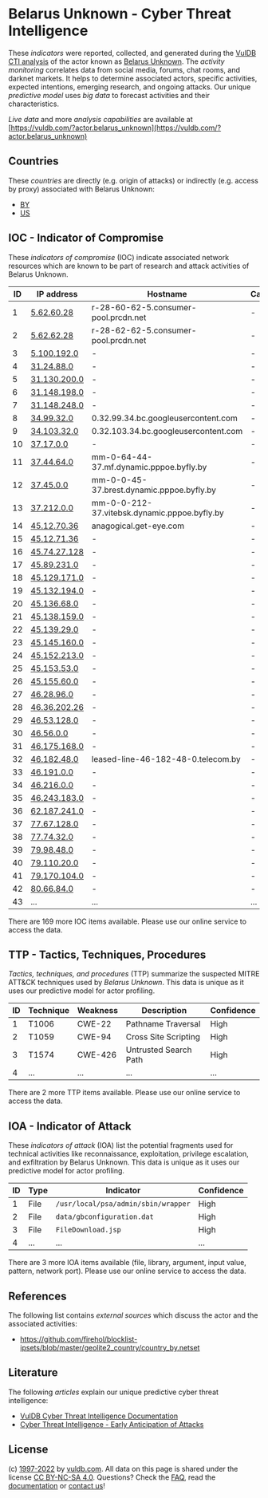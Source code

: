 # Belarus Unknown - Cyber Threat Intelligence

These _indicators_ were reported, collected, and generated during the [VulDB CTI analysis](https://vuldb.com/?kb.cti) of the actor known as [Belarus Unknown](https://vuldb.com/?actor.belarus_unknown). The _activity monitoring_ correlates data from social media, forums, chat rooms, and darknet markets. It helps to determine associated actors, specific activities, expected intentions, emerging research, and ongoing attacks. Our unique _predictive model_ uses _big data_ to forecast activities and their characteristics.

_Live data_ and more _analysis capabilities_ are available at [https://vuldb.com/?actor.belarus_unknown](https://vuldb.com/?actor.belarus_unknown)

## Countries

These _countries_ are directly (e.g. origin of attacks) or indirectly (e.g. access by proxy) associated with Belarus Unknown:

* [BY](https://vuldb.com/?country.by)
* [US](https://vuldb.com/?country.us)

## IOC - Indicator of Compromise

These _indicators of compromise_ (IOC) indicate associated network resources which are known to be part of research and attack activities of Belarus Unknown.

ID | IP address | Hostname | Campaign | Confidence
-- | ---------- | -------- | -------- | ----------
1 | [5.62.60.28](https://vuldb.com/?ip.5.62.60.28) | r-28-60-62-5.consumer-pool.prcdn.net | - | High
2 | [5.62.62.28](https://vuldb.com/?ip.5.62.62.28) | r-28-62-62-5.consumer-pool.prcdn.net | - | High
3 | [5.100.192.0](https://vuldb.com/?ip.5.100.192.0) | - | - | High
4 | [31.24.88.0](https://vuldb.com/?ip.31.24.88.0) | - | - | High
5 | [31.130.200.0](https://vuldb.com/?ip.31.130.200.0) | - | - | High
6 | [31.148.198.0](https://vuldb.com/?ip.31.148.198.0) | - | - | High
7 | [31.148.248.0](https://vuldb.com/?ip.31.148.248.0) | - | - | High
8 | [34.99.32.0](https://vuldb.com/?ip.34.99.32.0) | 0.32.99.34.bc.googleusercontent.com | - | Medium
9 | [34.103.32.0](https://vuldb.com/?ip.34.103.32.0) | 0.32.103.34.bc.googleusercontent.com | - | Medium
10 | [37.17.0.0](https://vuldb.com/?ip.37.17.0.0) | - | - | High
11 | [37.44.64.0](https://vuldb.com/?ip.37.44.64.0) | mm-0-64-44-37.mf.dynamic.pppoe.byfly.by | - | High
12 | [37.45.0.0](https://vuldb.com/?ip.37.45.0.0) | mm-0-0-45-37.brest.dynamic.pppoe.byfly.by | - | High
13 | [37.212.0.0](https://vuldb.com/?ip.37.212.0.0) | mm-0-0-212-37.vitebsk.dynamic.pppoe.byfly.by | - | High
14 | [45.12.70.36](https://vuldb.com/?ip.45.12.70.36) | anagogical.get-eye.com | - | High
15 | [45.12.71.36](https://vuldb.com/?ip.45.12.71.36) | - | - | High
16 | [45.74.27.128](https://vuldb.com/?ip.45.74.27.128) | - | - | High
17 | [45.89.231.0](https://vuldb.com/?ip.45.89.231.0) | - | - | High
18 | [45.129.171.0](https://vuldb.com/?ip.45.129.171.0) | - | - | High
19 | [45.132.194.0](https://vuldb.com/?ip.45.132.194.0) | - | - | High
20 | [45.136.68.0](https://vuldb.com/?ip.45.136.68.0) | - | - | High
21 | [45.138.159.0](https://vuldb.com/?ip.45.138.159.0) | - | - | High
22 | [45.139.29.0](https://vuldb.com/?ip.45.139.29.0) | - | - | High
23 | [45.145.160.0](https://vuldb.com/?ip.45.145.160.0) | - | - | High
24 | [45.152.213.0](https://vuldb.com/?ip.45.152.213.0) | - | - | High
25 | [45.153.53.0](https://vuldb.com/?ip.45.153.53.0) | - | - | High
26 | [45.155.60.0](https://vuldb.com/?ip.45.155.60.0) | - | - | High
27 | [46.28.96.0](https://vuldb.com/?ip.46.28.96.0) | - | - | High
28 | [46.36.202.26](https://vuldb.com/?ip.46.36.202.26) | - | - | High
29 | [46.53.128.0](https://vuldb.com/?ip.46.53.128.0) | - | - | High
30 | [46.56.0.0](https://vuldb.com/?ip.46.56.0.0) | - | - | High
31 | [46.175.168.0](https://vuldb.com/?ip.46.175.168.0) | - | - | High
32 | [46.182.48.0](https://vuldb.com/?ip.46.182.48.0) | leased-line-46-182-48-0.telecom.by | - | High
33 | [46.191.0.0](https://vuldb.com/?ip.46.191.0.0) | - | - | High
34 | [46.216.0.0](https://vuldb.com/?ip.46.216.0.0) | - | - | High
35 | [46.243.183.0](https://vuldb.com/?ip.46.243.183.0) | - | - | High
36 | [62.187.241.0](https://vuldb.com/?ip.62.187.241.0) | - | - | High
37 | [77.67.128.0](https://vuldb.com/?ip.77.67.128.0) | - | - | High
38 | [77.74.32.0](https://vuldb.com/?ip.77.74.32.0) | - | - | High
39 | [79.98.48.0](https://vuldb.com/?ip.79.98.48.0) | - | - | High
40 | [79.110.20.0](https://vuldb.com/?ip.79.110.20.0) | - | - | High
41 | [79.170.104.0](https://vuldb.com/?ip.79.170.104.0) | - | - | High
42 | [80.66.84.0](https://vuldb.com/?ip.80.66.84.0) | - | - | High
43 | ... | ... | ... | ...

There are 169 more IOC items available. Please use our online service to access the data.

## TTP - Tactics, Techniques, Procedures

_Tactics, techniques, and procedures_ (TTP) summarize the suspected MITRE ATT&CK techniques used by _Belarus Unknown_. This data is unique as it uses our predictive model for actor profiling.

ID | Technique | Weakness | Description | Confidence
-- | --------- | -------- | ----------- | ----------
1 | T1006 | CWE-22 | Pathname Traversal | High
2 | T1059 | CWE-94 | Cross Site Scripting | High
3 | T1574 | CWE-426 | Untrusted Search Path | High
4 | ... | ... | ... | ...

There are 2 more TTP items available. Please use our online service to access the data.

## IOA - Indicator of Attack

These _indicators of attack_ (IOA) list the potential fragments used for technical activities like reconnaissance, exploitation, privilege escalation, and exfiltration by Belarus Unknown. This data is unique as it uses our predictive model for actor profiling.

ID | Type | Indicator | Confidence
-- | ---- | --------- | ----------
1 | File | `/usr/local/psa/admin/sbin/wrapper` | High
2 | File | `data/gbconfiguration.dat` | High
3 | File | `FileDownload.jsp` | High
4 | ... | ... | ...

There are 3 more IOA items available (file, library, argument, input value, pattern, network port). Please use our online service to access the data.

## References

The following list contains _external sources_ which discuss the actor and the associated activities:

* https://github.com/firehol/blocklist-ipsets/blob/master/geolite2_country/country_by.netset

## Literature

The following _articles_ explain our unique predictive cyber threat intelligence:

* [VulDB Cyber Threat Intelligence Documentation](https://vuldb.com/?kb.cti)
* [Cyber Threat Intelligence - Early Anticipation of Attacks](https://www.scip.ch/en/?labs.20201022)

## License

(c) [1997-2022](https://vuldb.com/?kb.changelog) by [vuldb.com](https://vuldb.com/?kb.about). All data on this page is shared under the license [CC BY-NC-SA 4.0](https://creativecommons.org/licenses/by-nc-sa/4.0/). Questions? Check the [FAQ](https://vuldb.com/?kb.faq), read the [documentation](https://vuldb.com/?kb) or [contact us](https://vuldb.com/?contact)!
